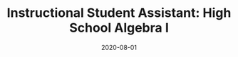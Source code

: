 ---
title: "Instructional Student Assistant: High School Algebra I"
collection: teaching
type: "High School"
permalink: /teaching/2020-fall-1
venue: "Silver Creek High School, Mathematics"
date: 2020-08-01
location: "Longmont, CO"
---